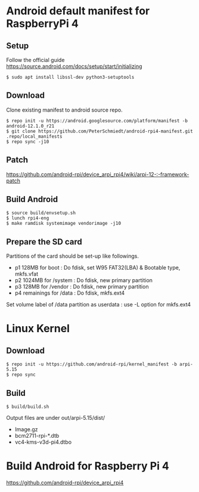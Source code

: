 # Android default manifest for RaspberryPi 4

## Setup

Follow the official guide https://source.android.com/docs/setup/start/initializing

    $ sudo apt install libssl-dev python3-setuptools 

## Download

Clone existing manifest to android source repo.

    $ repo init -u https://android.googlesource.com/platform/manifest -b android-12.1.0_r21
    $ git clone https://github.com/PeterSchmiedt/android-rpi4-manifest.git .repo/local_manifests
    $ repo sync -j10

## Patch

https://github.com/android-rpi/device_arpi_rpi4/wiki/arpi-12-:-framework-patch

## Build Android

    $ source build/envsetup.sh
    $ lunch rpi4-eng
    $ make ramdisk systemimage vendorimage -j10

## Prepare the SD card

Partitions of the card should be set-up like followings.
  - p1  128MB for boot : Do fdisk, set W95 FAT32(LBA) & Bootable type, mkfs.vfat
  - p2 1024MB for /system : Do fdisk, new primary partition
  - p3  128MB for /vendor : Do fdisk, new primary partition
  - p4 remainings for /data : Do fdisk, mkfs.ext4
 
Set volume label of /data partition as userdata
  : use -L option for mkfs.ext4



# Linux Kernel

## Download

    $ repo init -u https://github.com/android-rpi/kernel_manifest -b arpi-5.15
    $ repo sync

## Build

    $ build/build.sh

Output files are under out/arpi-5.15/dist/
  - Image.gz
  - bcm2711-rpi-*.dtb
  - vc4-kms-v3d-pi4.dtbo

# Build Android for Raspberry Pi 4

  https://github.com/android-rpi/device_arpi_rpi4